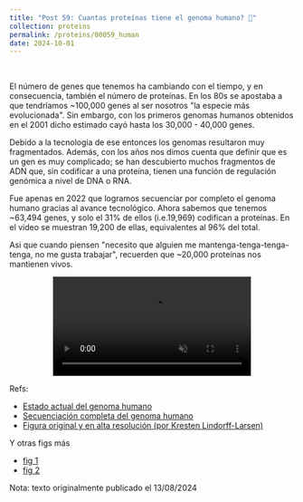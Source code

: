 ```yaml
---
title: "Post 59: Cuantas proteínas tiene el genoma humano? 🧬"
collection: proteins
permalink: /proteins/00059_human
date: 2024-10-01
---
```


&nbsp;


El número de genes que tenemos ha cambiando con el tiempo, y en consecuencia, también el número de proteínas. En los 80s se apostaba a que tendríamos ~100,000 genes al ser nosotros "la especie más evolucionada". Sin embargo, con los primeros genomas humanos obtenidos en el 2001 dicho estimado cayó hasta los 30,000 - 40,000 genes.

Debido a la tecnología de ese entonces los genomas resultaron muy fragmentados. Además, con los años nos dimos cuenta que definir que es un gen es muy complicado; se han descubierto muchos fragmentos de ADN que, sin codificar a una proteína, tienen una función de regulación genómica a nivel de DNA o RNA.

Fue apenas en 2022 que logramos secuenciar por completo el genoma humano gracias al avance tecnológico. Ahora sabemos que tenemos ~63,494 genes, y solo el 31% de ellos (i.e.19,969) codifican a proteínas. En el video se muestran 19,200 de ellas, equivalentes al 96% del total.

Asi que cuando piensen "necesito que alguien me mantenga-tenga-tenga-tenga, no me gusta trabajar", recuerden que ~20,000 proteínas nos mantienen vivos.

<div>
<center>
<video width="350" autoplay="autoplay" loop="true" controls muted>
  <source src="/images/proteins/00059_human.mp4" type="video/mp4">
  Your browser does not support the video tag.
</video>
</center>
</div>

Refs:
* [Estado actual del genoma humano](https://www.nature.com/articles/s41586-023-06490-x)
* [Secuenciación completa del genoma humano](https://www.science.org/doi/10.1126/science.abj6987)
* [Figura original y en alta resolución (por Kresten Lindorff-Larsen)](https://figshare.com/articles/figure/Structures_and_models_of_human_proteins/7064777?file=12991265)

Y otras figs más
- [fig 1](https://figshare.com/articles/figure/Structures_and_models_of_human_proteins/7052030?file=12965459)
- [fig 2](https://figshare.com/articles/figure/Structures_and_models_of_human_proteins_rainbow_/7052063?file=12965489)


Nota: texto originalmente publicado el 13/08/2024

